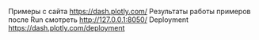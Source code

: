 Примеры с сайта https://dash.plotly.com/
Результаты работы примеров после Run смотреть http://127.0.0.1:8050/
Deployment https://dash.plotly.com/deployment